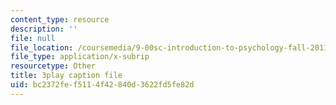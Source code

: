 ```yaml
---
content_type: resource
description: ''
file: null
file_location: /coursemedia/9-00sc-introduction-to-psychology-fall-2011/bc2372fef5114f42840d3622fd5fe82d_lanmHS0JwYI.srt
file_type: application/x-subrip
resourcetype: Other
title: 3play caption file
uid: bc2372fe-f511-4f42-840d-3622fd5fe82d
---
```

